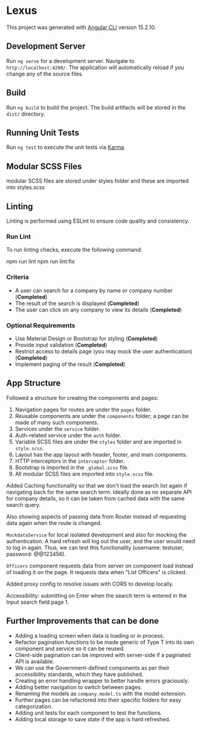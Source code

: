 # Lexus

This project was generated with [Angular CLI](https://github.com/angular/angular-cli) version 15.2.10.

## Development Server

Run `ng serve` for a development server. Navigate to `http://localhost:4200/`. The application will automatically reload if you change any of the source files.

## Build

Run `ng build` to build the project. The build artifacts will be stored in the `dist/` directory.

## Running Unit Tests

Run `ng test` to execute the unit tests via [Karma](https://karma-runner.github.io).

## Modular SCSS Files
modular SCSS files are stored under styles folder and these are imported into styles.scss

## Linting

Linting is performed using ESLint to ensure code quality and consistency.

### Run Lint

To run linting checks, execute the following command:

npm run lint
npm run lint:fix

### Criteria

- A user can search for a company by name or company number (**Completed**)
- The result of the search is displayed (**Completed**)
- The user can click on any company to view its details (**Completed**)

### Optional Requirements

- Use Material Design or Bootstrap for styling (**Completed**)
- Provide input validation (**Completed**)
- Restrict access to details page (you may mock the user authentication) (**Completed**)
- Implement paging of the result (**Completed**)

## App Structure

Followed a structure for creating the components and pages:

1. Navigation pages for routes are under the `pages` folder.
2. Reusable components are under the `components` folder; a page can be made of many such components.
3. Services under the `service` folder.
4. Auth-related service under the `auth` folder.
5. Variable SCSS files are under the `styles` folder and are imported in `style.scss`.
6. Layout has the app layout with header, footer, and main components.
7. HTTP interceptors in the `interceptor` folder.
8. Bootstrap is imported in the `_global.scss` file.
9. All modular SCSS files are imported into `style.scss` file.

Added Caching functionality so that we don't load the search list again if navigating back for the same search term. Ideally done as no separate API for company details, so it can be taken from cached data with the same search query.

Also showing aspects of passing data from Router instead of requesting data again when the route is changed.

`MockdataService` for local isolated development and also for mocking the authentication. A hard refresh will log out the user, and the user would need to log in again. Thus, we can test this functionality (username: testuser, password: @@123456).

`Officers` component requests data from server on component load instead of loading it on the page. It requests data when "List Officers" is clicked.

Added proxy config to resolve issues with CORS to develop locally.

Accessibility: submitting on Enter when the search term is entered in the Input search field page 1.

## Further Improvements that can be done

- Adding a loading screen when data is loading or in process.
- Refactor pagination functions to be made generic of Type T into its own component and service so it can be reused.
- Client-side pagination can be improved with server-side if a paginated API is available.
- We can use the Government-defined components as per their accessibility standards, which they have published.
- Creating an error handling wrapper to better handle errors graciously.
- Adding better navigation to switch between pages.
- Renaming the models as `company.model.ts` with the model extension.
- Further pages can be refactored into their specific folders for easy categorization.
- Adding unit tests for each component to test the functions.
- Adding local storage to save state if the app is hard refreshed.
